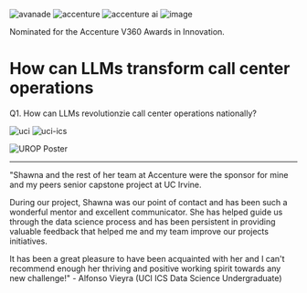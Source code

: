 ![avanade](https://github.com/shawna-tuli-silicon-valley/accenture-call-centers-genai-and-predictive-analytics/assets/19508013/41f8a886-255f-4522-a617-19a2edd4aa45)
![accenture](https://github.com/shawna-tuli-silicon-valley/accenture-call-centers-genai-and-predictive-analytics/assets/19508013/c1c5642c-fbea-4033-aafa-f6592e9ed17a)
![accenture ai](https://github.com/shawna-tuli-silicon-valley/accenture-call-centers-genai-and-predictive-analytics/assets/19508013/f364aeb9-2240-4bf6-ba4f-5f7fadd2b936)
![image](https://github.com/shawna-tuli-silicon-valley/accenture-call-centers-genai-and-predictive-analytics/assets/19508013/16b6858a-3e2a-49e4-96a5-2f0b99ba0dec)

Nominated for the Accenture V360 Awards in Innovation.

# How can LLMs transform call center operations
Q1. How can LLMs revolutionzie call center operations nationally?

![uci](https://github.com/shawna-tuli-silicon-valley/accenture-call-centers-genai-and-predictive-analytics/assets/19508013/bb3f7f54-5294-46dc-9d3a-0329c47a40c2)
![uci-ics](https://github.com/shawna-tuli-silicon-valley/accenture-call-centers-genai-and-predictive-analytics/assets/19508013/482f595d-640e-43fa-971e-cf95aa43ae31)

![UROP Poster](https://github.com/shawna-tuli-silicon-valley/accenture-call-center-operations-genai-and-predictive-analytics/assets/19508013/3a0faac2-4d46-4daf-bb68-44fbbcbdef61)
_______________________________________________________________________________________________________________________________________________________________________
"Shawna and the rest of her team at Accenture were the sponsor for mine and my peers senior capstone project at UC Irvine. 

During our project, Shawna was our point of contact and has been such a wonderful mentor and excellent communicator. She has helped guide us through the data science process and has been persistent in providing valuable feedback that helped me and my team improve our projects initiatives. 

It has been a great pleasure to have been acquainted with her and I can't recommend enough her thriving and positive working spirit towards any new challenge!" - Alfonso Vieyra (UCI ICS Data Science Undergraduate)
